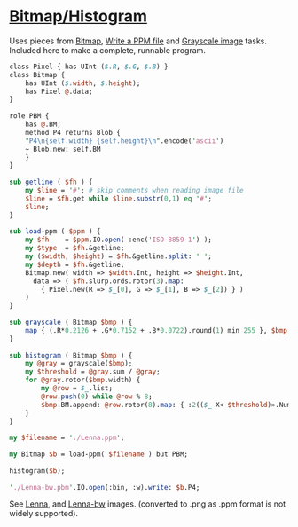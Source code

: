[1]: https://rosettacode.org/wiki/Bitmap/Histogram

# [Bitmap/Histogram][1]

Uses pieces from [ Bitmap](https://rosettacode.org/wiki/Bitmap#Perl_6), [ Write a PPM file](https://rosettacode.org/wiki/Bitmap/Write_a_PPM_file#Perl_6) and [ Grayscale image](https://rosettacode.org/wiki/Grayscale_image#Perl_6) tasks. Included here to make a complete, runnable program.

```perl
class Pixel { has UInt ($.R, $.G, $.B) }
class Bitmap {
    has UInt ($.width, $.height);
    has Pixel @.data;
}
 
role PBM {
    has @.BM;
    method P4 returns Blob {
	"P4\n{self.width} {self.height}\n".encode('ascii')
	~ Blob.new: self.BM
    }
}
 
sub getline ( $fh ) {
    my $line = '#'; # skip comments when reading image file
    $line = $fh.get while $line.substr(0,1) eq '#';
    $line;
}
 
sub load-ppm ( $ppm ) {
    my $fh    = $ppm.IO.open( :enc('ISO-8859-1') );
    my $type  = $fh.&getline;
    my ($width, $height) = $fh.&getline.split: ' ';
    my $depth = $fh.&getline;
    Bitmap.new( width => $width.Int, height => $height.Int,
      data => ( $fh.slurp.ords.rotor(3).map:
        { Pixel.new(R => $_[0], G => $_[1], B => $_[2]) } )
    )
}
 
sub grayscale ( Bitmap $bmp ) {
    map { (.R*0.2126 + .G*0.7152 + .B*0.0722).round(1) min 255 }, $bmp.data;
}
 
sub histogram ( Bitmap $bmp ) {
    my @gray = grayscale($bmp);
    my $threshold = @gray.sum / @gray;
    for @gray.rotor($bmp.width) {
        my @row = $_.list;
        @row.push(0) while @row % 8;
        $bmp.BM.append: @row.rotor(8).map: { :2(($_ X< $threshold)».Numeric.join) }
    }
}
 
my $filename = './Lenna.ppm';
 
my Bitmap $b = load-ppm( $filename ) but PBM;
 
histogram($b);
 
'./Lenna-bw.pbm'.IO.open(:bin, :w).write: $b.P4;
```


See [Lenna](https://github.com/thundergnat/rc/blob/master/img/Lenna.png), and [Lenna-bw](https://github.com/thundergnat/rc/blob/master/img/Lenna-bw.png) images. (converted to .png as .ppm format is not widely supported).